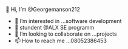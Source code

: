 👋 Hi, I’m @Georgemanson212
- 👀 I’m interested in ...software development
- 🌱 stundent @ALX SE programm
- 💞️ I’m looking to collaborate on ...projects
- 📫 How to reach me ...08052386453

